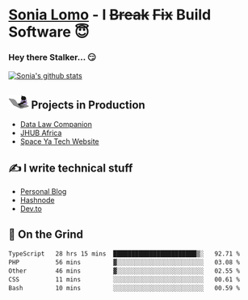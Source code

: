 # [Sonia Lomo](https://sonylomo.github.io/) - I ~~Break~~ ~~Fix~~ Build Software 😇
### Hey there Stalker... 😏 

<a href="https://github.com/sonylomo/github-readme-stats">
  <img align="center" src="https://media.giphy.com/media/lU05nFSW6Y2A/giphy.gif" alt="Sonia's github stats" />
</a>

## <img src="assets/devcat.gif" width="40"> Projects in Production
- [Data Law Companion](https://datalawcompanion.org/)
- [JHUB Africa](https://jhubafrica.com/)
- [Space Ya Tech Website](https://www.spaceyatech.com/)

## ✍️ I write technical stuff
- [Personal Blog](https://sonylomo-github-io.vercel.app/blog)
- [Hashnode](https://sonylomo.hashnode.dev/)
- [Dev.to](https://dev.to/sonylomo)

## 🤡 On the Grind
<!--START_SECTION:waka-->

```txt
TypeScript   28 hrs 15 mins  ███████████████████████▒░   92.71 %
PHP          56 mins         ▓░░░░░░░░░░░░░░░░░░░░░░░░   03.08 %
Other        46 mins         ▓░░░░░░░░░░░░░░░░░░░░░░░░   02.55 %
CSS          11 mins         ░░░░░░░░░░░░░░░░░░░░░░░░░   00.61 %
Bash         10 mins         ░░░░░░░░░░░░░░░░░░░░░░░░░   00.59 %
```

<!--END_SECTION:waka-->
